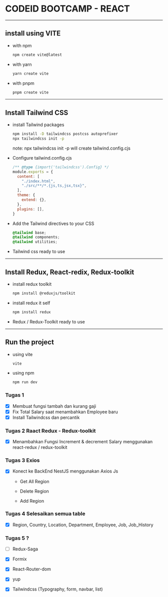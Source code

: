 # CODEID BOOTCAMP - REACT

---

## install using VITE

- with npm
  
  ```bash
  npm create vite@latest
  ```

- with yarn
  
  ```bash
  yarn create vite
  ```

- with pnpm
  
  ```bash
  pnpm create vite
  ```

---

## Install Tailwind CSS

- install Tailwind packages
  
  ```bash
  npm install -D tailwindcss postcss autoprefixer
  npx tailwindcss init -p
  ```
  
  note: npx tailwindcss init -p will create tailwind.config.cjs

- Configure tailwind.config.cjs
  
  ```cjs
  /** @type {import('tailwindcss').Config} */
  module.exports = {
    content: [
      "./index.html",
      "./src/**/*.{js,ts,jsx,tsx}",
    ],
    theme: {
      extend: {},
    },
    plugins: [],
  }
  ```

- Add the Tailwind directives to your CSS
  
  ```css
  @tailwind base;
  @tailwind components;
  @tailwind utilities;
  ```

- Tailwind css ready to use

---

## Install Redux, React-redix, Redux-toolkit

- install redux toolkit
  
  ```bash
  npm install @reduxjs/toolkit
  ```

- install redux it self
  
  ```bash
  npm install redux
  ```

- Redux / Redux-Toolkit ready to use

---

## Run the project

- using vite
  
  ```bash
  vite
  ```

- using npm
  
  ```bash
  npm run dev
  ```

### Tugas 1

- [x] Membuat fungsi tambah dan kurang gaji
- [x] Fix Total Salary saat menambahkan Employee baru
- [x] Install Tailwindcss dan percantik

### Tugas 2 Raact Redux - Redux-toolkit

- [x] Menambahkan Fungsi Increment & decrement Salary menggunakan react-redux / redux-toolkit

### Tugas 3 Exios

- [x] Konect ke BackEnd NestJS menggunakan Axios Js 
  
  - Get All Region
  
  - Delete Region
  
  - Add Region

### Tugas 4 Selesaikan semua table

- [x] Region, Country, Location, Department, Employee, Job, Job_History

### Tugas 5 ?

- [ ] Redux-Saga

- [x] Formix

- [x] React-Router-dom

- [x] yup

- [x] Tailwindcss (Typography, form, navbar, list)